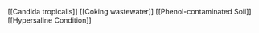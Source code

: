 [[Candida tropicalis]]
[[Coking wastewater]]
[[Phenol-contaminated Soil]]
[[Hypersaline Condition]]
